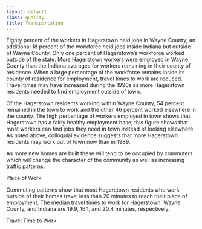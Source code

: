 ```yaml
---
layout: default
class: quality 
title: Transportation
---
```


Eighty percent of the workers in Hagerstown held jobs in Wayne County; an additional 18 percent of the workforce held jobs inside Indiana but outside of Wayne County. Only one percent of Hagerstown’s workforce worked outside of the state. More Hagerstown workers were employed in Wayne County than the Indiana averages for workers remaining in their county of residence. When a large percentage of the workforce remains inside its county of residence for employment, travel times to work are reduced. Travel times may have increased during the 1990s as more Hagerstown residents needed to find employment outside of town.

Of the Hagerstown residents working within Wayne County, 54 percent remained in the town to work and the other 46 percent worked elsewhere in the county. The high percentage of workers employed in town shows that Hagerstown has a fairly healthy employment base; this figure shows that most workers can find jobs they need in town instead of looking elsewhere. As noted above, colloquial evidence suggests that more Hagerstown residents may work out of town now than in 1989.

As more new homes are built these will tend to be occupied by commuters which will change the character of the community as well as increasing traffic patterns.

<div class="ph ph-chart">Place of Work</div>

Commuting patterns show that most Hagerstown residents who work outside of their homes travel less than 20 minutes to reach their place of employment. The median travel times to work for Hagerstown, Wayne County, and Indiana are 19.9, 16.1, and 20.4 minutes, respectively.

<div class="ph ph-chart">Travel Time to Work</div>
